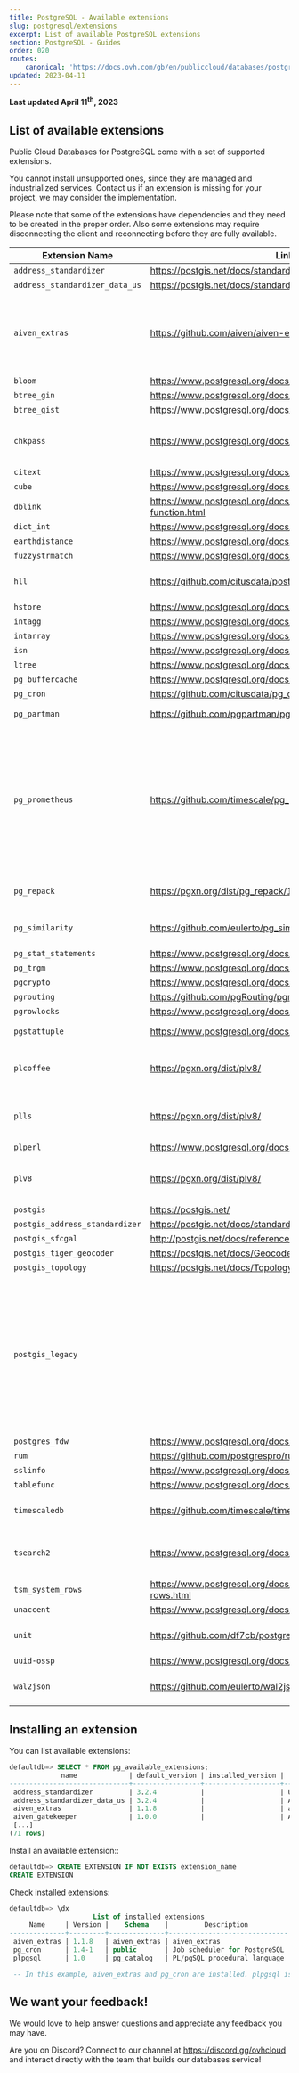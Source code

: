 ```yaml
---
title: PostgreSQL - Available extensions
slug: postgresql/extensions
excerpt: List of available PostgreSQL extensions
section: PostgreSQL - Guides
order: 020
routes:
    canonical: 'https://docs.ovh.com/gb/en/publiccloud/databases/postgresql/extensions/'
updated: 2023-04-11
---
```


**Last updated April 11<sup>th</sup>, 2023**

## List of available extensions

Public Cloud Databases for PostgreSQL come with a set of supported extensions.

You cannot install unsupported ones, since they are managed and industrialized services. Contact us if an extension is missing for your project, we may consider the implementation.

Please note that some of the extensions have dependencies and they need to be created in the proper order. 
Also some extensions may require disconnecting the client and reconnecting before they are fully available.

| Extension Name                 | Link                                                                   | Notes                                                                                                                                           |
| ------------------------------ | ---------------------------------------------------------------------- | ----------------------------------------------------------------------------------------------------------------------------------------------- |
| `address_standardizer`         | <https://postgis.net/docs/standardize_address.html>                    |                                                                                                                                                 |
| `address_standardizer_data_us` | <https://postgis.net/docs/standardize_address.html>                    |                                                                                                                                                 |
| `aiven_extras`                 | <https://github.com/aiven/aiven-extras>                                | Logical replication support from our technological partner Aiven                                                                                |
| `bloom`                        | <https://www.postgresql.org/docs/current/bloom.html>                   |                                                                                                                                                 |
| `btree_gin`                    | <https://www.postgresql.org/docs/current/btree-gin.html>               |                                                                                                                                                 |
| `btree_gist`                   | <https://www.postgresql.org/docs/current/btree-gist.html>              |                                                                                                                                                 |
| `chkpass`                      | <https://www.postgresql.org/docs/10/chkpass.html>                      | Available up to PostgreSQL v10                                                                                                                  |
| `citext`                       | <https://www.postgresql.org/docs/current/citext.html>                  |                                                                                                                                                 |
| `cube`                         | <https://www.postgresql.org/docs/current/cube.html>                    |                                                                                                                                                 |
| `dblink`                       | <https://www.postgresql.org/docs/current/contrib-dblink-function.html> |                                                                                                                                                 |
| `dict_int`                     | <https://www.postgresql.org/docs/current/dict-int.html>                |                                                                                                                                                 |
| `earthdistance`                | <https://www.postgresql.org/docs/current/earthdistance.html>           |                                                                                                                                                 |
| `fuzzystrmatch`                | <https://www.postgresql.org/docs/current/fuzzystrmatch.html>           |                                                                                                                                                 |
| `hll`                          | <https://github.com/citusdata/postgresql-hll>                          | PostgreSQL 11 and newer                                                                                                                         |
| `hstore`                       | <https://www.postgresql.org/docs/current/hstore.html>                  |                                                                                                                                                 |
| `intagg`                       | <https://www.postgresql.org/docs/current/intagg.html>                  |                                                                                                                                                 |
| `intarray`                     | <https://www.postgresql.org/docs/current/intarray.html>                |                                                                                                                                                 |
| `isn`                          | <https://www.postgresql.org/docs/current/isn.html>                     |                                                                                                                                                 |
| `ltree`                        | <https://www.postgresql.org/docs/current/ltree.html>                   |                                                                                                                                                 |
| `pg_buffercache`               | <https://www.postgresql.org/docs/current/pgbuffercache.html>           |                                                                                                                                                 |
| `pg_cron`                      | <https://github.com/citusdata/pg_cron>                                 |                                                                                                                                                 |
| `pg_partman`                   | <https://github.com/pgpartman/pg_partman>                              | PostgreSQL 10 and older                                                                                                                         |
| `pg_prometheus`                | <https://github.com/timescale/pg_prometheus>                           | PostgreSQL 10 to 12, the extension has been sunset by Timescale in favor of `promscale` and is not supported for PostgreSQL 13                  |
| `pg_repack`                    | <https://pgxn.org/dist/pg_repack/1.4.6/>                               | PostgreSQL 10 and newer                                                                                                                         |
| `pg_similarity`                | <https://github.com/eulerto/pg_similarity>                             | PostgreSQL 13 and newer                                                                                                                         |
| `pg_stat_statements`           | <https://www.postgresql.org/docs/current/pgstatstatements.html>        |                                                                                                                                                 |
| `pg_trgm`                      | <https://www.postgresql.org/docs/current/pgtrgm.html>                  |                                                                                                                                                 |
| `pgcrypto`                     | <https://www.postgresql.org/docs/current/pgcrypto.html>                |                                                                                                                                                 |
| `pgrouting`                    | <https://github.com/pgRouting/pgrouting>                               |                                                                                                                                                 |
| `pgrowlocks`                   | <https://www.postgresql.org/docs/current/pgrowlocks.html>              |                                                                                                                                                 |
| `pgstattuple`                  | <https://www.postgresql.org/docs/current/pgstattuple.html>             | PostgreSQL 11 and later                                                                                                                         |
| `plcoffee`                     | <https://pgxn.org/dist/plv8/>                                          | Available up to PostgreSQL v10                                                                                                                  |
| `plls`                         | <https://pgxn.org/dist/plv8/>                                          | Available up to PostgreSQL v10                                                                                                                  |
| `plperl`                       | <https://www.postgresql.org/docs/current/plperl.html>                  |                                                                                                                                                 |
| `plv8`                         | <https://pgxn.org/dist/plv8/>                                          | Available up to PostgreSQL v10                                                                                                                  |
| `postgis`                      | <https://postgis.net/>                                                 |                                                                                                                                                 |
| `postgis_address_standardizer` | <https://postgis.net/docs/standardize_address.html>                    |                                                                                                                                                 |
| `postgis_sfcgal`               | <http://postgis.net/docs/reference.html#reference_sfcgal>              |                                                                                                                                                 |
| `postgis_tiger_geocoder`       | <https://postgis.net/docs/Geocode.html>                                |                                                                                                                                                 |
| `postgis_topology`             | <https://postgis.net/docs/Topology.html>                               |                                                                                                                                                 |
| `postgis_legacy`               |                                                                        | The extension is not packaged or supported as an extension by the PostGIS project. The extension package is provided by OVHcloud for our users. |
| `postgres_fdw`                 | <https://www.postgresql.org/docs/current/postgres-fdw.html>            |                                                                                                                                                 |
| `rum`                          | <https://github.com/postgrespro/rum>                                   |                                                                                                                                                 |
| `sslinfo`                      | <https://www.postgresql.org/docs/current/sslinfo.html>                 |                                                                                                                                                 |
| `tablefunc`                    | <https://www.postgresql.org/docs/current/tablefunc.html>               |                                                                                                                                                 |
| `timescaledb`                  | <https://github.com/timescale/timescaledb>                             | PostgreSQL 10 and newer                                                                                                                         |
| `tsearch2`                     | <https://www.postgresql.org/docs/9.2/tsearch2.html>                    | Available up to PostgreSQL v9.6                                                                                                                 |
| `tsm_system_rows`              | <https://www.postgresql.org/docs/current/tsm-system-rows.html>         |                                                                                                                                                 |
| `unaccent`                     | <https://www.postgresql.org/docs/current/unaccent.html>                |                                                                                                                                                 |
| `unit`                         | <https://github.com/df7cb/postgresql-unit>                             | PostgreSQL 10 and newer                                                                                                                         |
| `uuid-ossp`                    | <https://www.postgresql.org/docs/current/uuid-ossp.html>               |                                                                                                                                                 |
| `wal2json`                     | <https://github.com/eulerto/wal2json>                                  | PostgreSQL 10 and newer                                                                                                                         |

## Installing an extension

You can list available extensions:

```sql
defaultdb=> SELECT * FROM pg_available_extensions;                                                                                                                                        
             name             | default_version | installed_version |                                                      comment
------------------------------+-----------------+-------------------+--------------------------------------------------------------------------------------------------------------------
 address_standardizer         | 3.2.4           |                   | Used to parse an address into constituent elements. Generally used to support geocoding address normalization step.
 address_standardizer_data_us | 3.2.4           |                   | Address Standardizer US dataset example
 aiven_extras                 | 1.1.8           |                   | aiven_extras
 aiven_gatekeeper             | 1.0.0           |                   | Aiven standard security library
 [...]
(71 rows)
```

Install an available extension::

```sql
defaultdb=> CREATE EXTENSION IF NOT EXISTS extension_name
CREATE EXTENSION
```

Check installed extensions:

```sql
defaultdb=> \dx
                     List of installed extensions
     Name     | Version |    Schema    |         Description          
--------------+---------+--------------+------------------------------
 aiven_extras | 1.1.8   | aiven_extras | aiven_extras
 pg_cron      | 1.4-1   | public       | Job scheduler for PostgreSQL
 plpgsql      | 1.0     | pg_catalog   | PL/pgSQL procedural language

 -- In this example, aiven_extras and pg_cron are installed. plpgsql is installed by default.
```

## We want your feedback!

We would love to help answer questions and appreciate any feedback you may have.

Are you on Discord? Connect to our channel at <https://discord.gg/ovhcloud> and interact directly with the team that builds our databases service!
